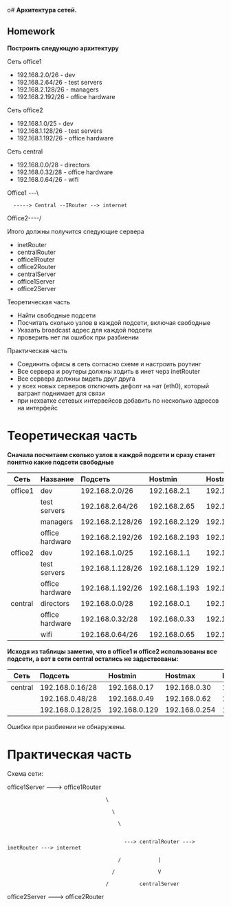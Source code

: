 o# **Архитектура сетей.**

## **Homework**

**Построить следующую архитектуру**

Сеть office1

  - 192.168.2.0/26   - dev
  - 192.168.2.64/26  - test servers
  - 192.168.2.128/26 - managers
  - 192.168.2.192/26 - office hardware

Сеть office2

  - 192.168.1.0/25   - dev
  - 192.168.1.128/26 - test servers
  - 192.168.1.192/26 - office hardware

Сеть central

  - 192.168.0.0/28  - directors
  - 192.168.0.32/28 - office hardware
  - 192.168.0.64/26 - wifi

Office1 ---\

      -----> Central --IRouter --> internet

Office2----/

Итого должны получится следующие сервера

  - inetRouter
  - centralRouter
  - office1Router
  - office2Router
  - centralServer
  - office1Server
  - office2Server

Теоретическая часть

  - Найти свободные подсети
  - Посчитать сколько узлов в каждой подсети, включая свободные
  - Указать broadcast адрес для каждой подсети
  - проверить нет ли ошибок при разбиении

Практическая часть

  - Соединить офисы в сеть согласно схеме и настроить роутинг
  - Все сервера и роутеры должны ходить в инет черз inetRouter
  - Все сервера должны видеть друг друга
  - у всех новых серверов отключить дефолт на нат (eth0), который вагрант поднимает для связи
  - при нехватке сетевых интервейсов добавить по несколько адресов на интерфейс

# **Теоретическая часть**

**Сначала посчитаем сколько узлов в каждой подсети и сразу станет понятно какие подсети свободные**

| Сеть     |    Название     |     Подсеть      |   Hostmin     | Hostmax       |  Broadcast    | Hosts |
|----------|-----------------|:-----------------|:--------------|:--------------|:--------------|:-----:|
| office1  | dev             | 192.168.2.0/26   | 192.168.2.1   | 192.168.2.62  | 192.168.2.63  | 62    |
|          | test servers    | 192.168.2.64/26  | 192.168.2.65  | 192.168.2.126 | 192.168.2.127 | 62    |
|          | managers        | 192.168.2.128/26 | 192.168.2.129 | 192.168.2.190 | 192.168.2.191 | 62    |
|          | office hardware | 192.168.2.192/26 | 192.168.2.193 | 192.168.2.254 | 192.168.2.255 | 62    |
| office2  | dev             | 192.168.1.0/25   | 192.168.1.1   | 192.168.1.126 | 192.168.1.127 | 126   |
|          | test servers    | 192.168.1.128/26 | 192.168.1.129 | 192.168.1.190 | 192.168.1.191 | 62    |
|          | office hardware | 192.168.1.192/26 | 192.168.1.193 | 192.168.1.254 | 192.168.1.255 | 62    |
| central  | directors       | 192.168.0.0/28   | 192.168.0.1   | 192.168.0.1   | 192.168.0.15  | 14    |
|          | office hardware | 192.168.0.32/28  | 192.168.0.33  | 192.168.0.46  | 192.168.0.47  | 14    |
|          | wifi            | 192.168.0.64/26  | 192.168.0.65  | 192.168.0.126 | 192.168.0.127 | 62    |

**Исходя из таблицы заметно, что в office1 и office2 использованы все подсети, а вот в сети central остались не задествованы:**

| Сеть     |     Подсеть      |   Hostmin     | Hostmax       |  Broadcast    | Hosts |
|----------|:-----------------|:--------------|:--------------|:--------------|:-----:|
| central  | 192.168.0.16/28  | 192.168.0.17  | 192.168.0.30  | 192.168.0.31  | 14    |
|          | 192.168.0.48/28  | 192.168.0.49  | 192.168.0.62  | 192.168.0.63  | 14    |
|          | 192.168.0.128/25 | 192.168.0.129 | 192.168.0.254 | 192.168.0.255 | 126   |

Ошибки при разбиении не обнаружены.

# **Практическая часть**

Схема сети:

office1Server ---> office1Router                                     

                                    \
 
                                      \
                                        
                                        \

 
                                          ---> centralRouter ---> inetRouter ---> internet
                                
                                        /            |
                              
                                      /              V

                                    /          centralServer
office2Server ---> office2Router      

